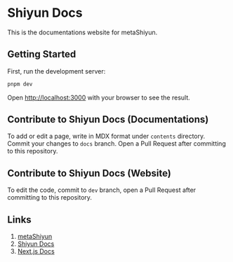# Shiyun Docs

This is the documentations website for metaShiyun.

## Getting Started

First, run the development server:

```bash
pnpm dev
```

Open [http://localhost:3000](http://localhost:3000) with your browser to see the result.

## Contribute to Shiyun Docs (Documentations)

To add or edit a page, write in MDX format under `contents` directory. Commit your changes to `docs` branch. Open a Pull Request after committing to this repository.

## Contribute to Shiyun Docs (Website)

To edit the code, commit to `dev` branch, open a Pull Request after committing to this repository.

## Links

1. [metaShiyun](https://www.shiyun.org)
2. [Shiyun Docs](https://docs.shiyun.org)
3. [Next.js Docs](https://nextjs.org/docs)